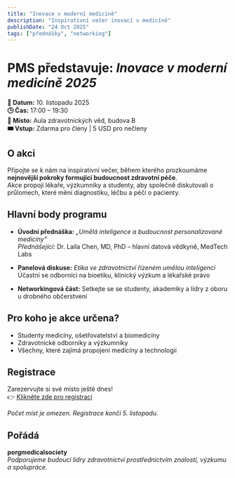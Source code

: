 ```yaml
---
title: "Inovace v moderní medicíně"
description: "Inspirativní večer inovací v medicíně"
publishDate: "24 Oct 2025"
tags: ["přednášky", "networking"]
---
```

# PMS představuje: *Inovace v moderní medicíně 2025*  

**📅 Datum:** 10. listopadu 2025  
**🕒 Čas:** 17:00 – 19:30  
**📍 Místo:** Aula zdravotnických věd, budova B  
**🎟️ Vstup:** Zdarma pro členy | 5 USD pro nečleny  

## O akci
Připojte se k nám na inspirativní večer, během kterého prozkoumáme **nejnovější pokroky formující budoucnost zdravotní péče**.  
Akce propojí lékaře, výzkumníky a studenty, aby společně diskutovali o průlomech, které mění diagnostiku, léčbu a péči o pacienty.

## Hlavní body programu
- **Úvodní přednáška:** *„Umělá inteligence a budoucnost personalizované medicíny“*  
  *Přednášející:* Dr. Laila Chen, MD, PhD – hlavní datová vědkyně, MedTech Labs  

- **Panelová diskuse:** *Etika ve zdravotnictví řízeném umělou inteligencí*  
  Účastní se odborníci na bioetiku, klinický výzkum a lékařské právo  

- **Networkingová část:** Setkejte se se studenty, akademiky a lídry z oboru u drobného občerstvení  

## Pro koho je akce určena?
- Studenty medicíny, ošetřovatelství a biomedicíny  
- Zdravotnické odborníky a výzkumníky  
- Všechny, které zajímá propojení medicíny a technologií  

## Registrace
Zarezervujte si své místo ještě dnes!  
👉 [Klikněte zde pro registraci](#)

*Počet míst je omezen. Registrace končí 5. listopadu.*

## Pořádá
**porgmedicalsociety**  
*Podporujeme budoucí lídry zdravotnictví prostřednictvím znalostí, výzkumu a spolupráce.*
